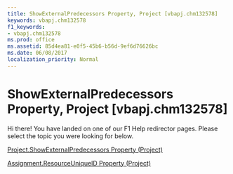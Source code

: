 ```yaml
---
title: ShowExternalPredecessors Property, Project [vbapj.chm132578]
keywords: vbapj.chm132578
f1_keywords:
- vbapj.chm132578
ms.prod: office
ms.assetid: 85d4ea81-e0f5-45b6-b56d-9ef6d76626bc
ms.date: 06/08/2017
localization_priority: Normal
---
```



# ShowExternalPredecessors Property, Project [vbapj.chm132578]

Hi there! You have landed on one of our F1 Help redirector pages. Please select the topic you were looking for below.

[Project.ShowExternalPredecessors Property (Project)](http://msdn.microsoft.com/library/d452003a-3890-5b84-dc08-37ba1f657b92%28Office.15%29.aspx)

[Assignment.ResourceUniqueID Property (Project)](http://msdn.microsoft.com/library/b6c8b37a-e851-d419-2a28-59d61a640226%28Office.15%29.aspx)


